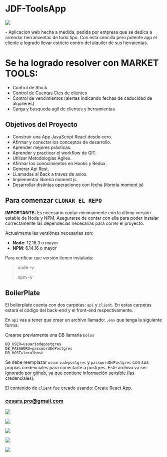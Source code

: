 # JDF-ToolsApp
<p align='left'>
    <img src='https://i.ibb.co/VJVg0g3/jdf-portada.png' </img>
</p>
- Aplicacion web hecha a medida, pedida por empresa que se dedica a arrendar herramientas de todo tipo. Con esta cencilla pero potente app el cliente a logrado llevar estricto contro del alquiler de sus herraientas.

# Se ha logrado resolver con MARKET TOOLS:
* Control de Stock
* Control de Cuentas Ctes de clientes
* Control de vencimientos (alertas indicando fechas de caducidad de alquileres)
* Carga y busqueda agil de clientes y herramientas.

## Objetivos del Proyecto

- Construir una App JavaScript React desde cero.
- Afirmar y conectar los conceptos de desarrollo.
- Aprender mejores prácticas.
- Aprender y practicar el workflow de GIT.
- Utilizar Metodologías Ágiles.
- Afirmar los conocimientos en Hooks y Redux.
- Generar Api Rest.
- LLamadas al Back a travez de axios.
- Implementar libreria moment js
- Desarrollar distintas operaciones con fecha (libreria moment js)

## Para comenzar `CLONAR EL REPO`

__IMPORTANTE:__ Es necesario contar minimamente con la última versión estable de Node y NPM. Asegurarse de contar con ella para poder instalar correctamente las dependecias necesarias para correr el proyecto.

Actualmente las versiónes necesarias son:

 * __Node__: 12.18.3 o mayor
 * __NPM__: 6.14.16 o mayor

Para verificar que versión tienen instalada:

> node -v
>
> npm -v

## BoilerPlate

El boilerplate cuenta con dos carpetas: `api` y `client`. En estas carpetas estará el código del back-end y el front-end respectivamente.

En `api` vas a tener que crear un archivo llamado: `.env` que tenga la siguiente forma:

Crearse previamente una DB llamarla `bolos`

```
DB_USER=usuariodepostgres
DB_PASSWORD=passwordDePostgres
DB_HOST=localhost
```

Se debe reemplazar `usuariodepostgres` y `passwordDePostgres` con sus propias credenciales para conectarte a postgres. Este archivo va ser ignorado por github, ya que contiene información sensible (las credenciales).

El contenido de `client` fue creado usando: Create React App.

### cesars.pro@gmail.com

<p align='left'>
    <img src='https://i.ibb.co/9cpH4hj/add-Client.png' </img>
</p>
<p align='left'>
    <img src='https://i.ibb.co/nkKNWx3/chua.png' </img>
</p>
<p align='left'>
    <img src='https://i.ibb.co/qsG1mNs/herramientas.png' </img>
</p>
<p align='left'>
    <img src='https://i.ibb.co/GH91Ktq/home.png' </img>
</p>
<p align='left'>
    <img src='https://i.ibb.co/VVj3p5f/Tools.png' </img>
</p>


 

